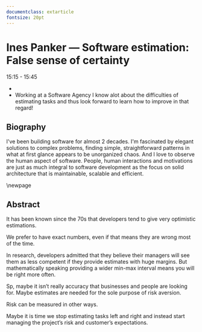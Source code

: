 ```yaml
---
documentclass: extarticle
fontsize: 20pt
---
```


# Ines Panker — Software estimation: False sense of certainty

15:15 - 15:45

 * 
 * Working at a Software Agency I know alot about the difficulties of
   estimating tasks and thus look forward to learn how to improve in that
   regard!

## Biography

I've been building software for almost 2 decades. 
I'm fascinated by elegant solutions to complex problems, finding simple, straightforward patterns in what at first glance appears to be unorganized chaos. 
And I love to observe the human aspect of software. People, human interactions and motivations are just as much integral to software development as the focus on solid architecture that is maintainable, scalable and efficient.

\newpage

## Abstract

It has been known since the 70s that developers tend to give very optimistic estimations. 

We prefer to have exact numbers, even if that means they are wrong most of the time. 

In research, developers admitted that they believe their managers will see them as less competent if they provide estimates with huge margins. But mathematically speaking providing a wider min-max interval means you will be right more often.

Sp, maybe it isn’t really accuracy that businesses and people are looking for. Maybe estimates are needed for the sole purpose of risk aversion. 

Risk can be measured in other ways.

Maybe it is time we stop estimating tasks left and right and instead start managing the project’s risk and customer’s expectations.
